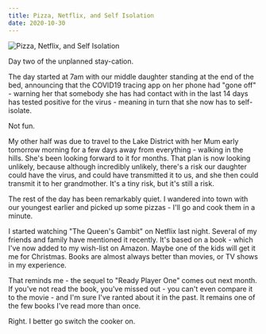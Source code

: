 ```yaml
---
title: Pizza, Netflix, and Self Isolation
date: 2020-10-30
---
```


![Pizza, Netflix, and Self Isolation](https://source.unsplash.com/ZYYS1kapOm8/1600x900)

Day two of the unplanned stay-cation.

The day started at 7am with our middle daughter standing at the end of the bed, announcing that the COVID19 tracing app on her phone had "gone off" - warning her that somebody she has had contact with in the last 14 days has tested positive for the virus - meaning in turn that she now has to self-isolate.

Not fun.

My other half was due to travel to the Lake District with her Mum early tomorrow morning for a few days away from everything - walking in the hills. She's been looking forward to it for months. That plan is now looking unlikely, because although incredibly unlikely, there's a risk our daughter could have the virus, and could have transmitted it to us, and she then could transmit it to her grandmother. It's a tiny risk, but it's still a risk.

The rest of the day has been remarkably quiet. I wandered into town with our youngest earlier and picked up some pizzas - I'll go and cook them in a minute.

I started watching "The Queen's Gambit" on Netflix last night. Several of my friends and family have mentioned it recently. It's based on a book - which I've now added to my wish-list on Amazon. Maybe one of the kids will get it me for Christmas. Books are almost always better than movies, or TV shows in my experience.

That reminds me - the sequel to "Ready Player One" comes out next month. If you've not read the book, you've missed out - you can't even compare it to the movie - and I'm sure I've ranted about it in the past. It remains one of the few books I've read more than once.

Right. I better go switch the cooker on.